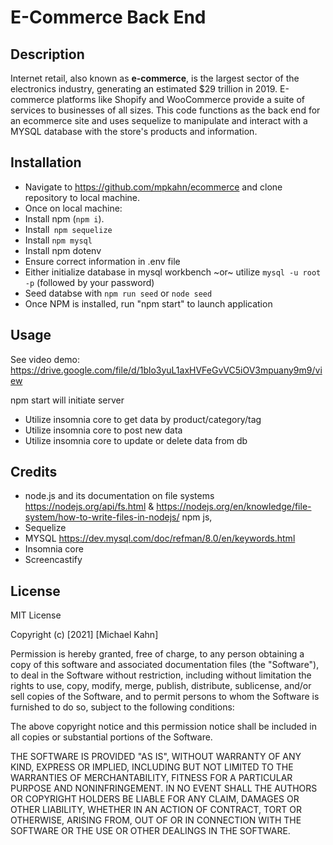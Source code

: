 #  E-Commerce Back End


## Description

Internet retail, also known as **e-commerce**, is the largest sector of the electronics industry, generating an estimated $29 trillion in 2019. E-commerce platforms like Shopify and WooCommerce provide a suite of services to businesses of all sizes. This code functions as the back end for an ecommerce site and uses sequelize to manipulate and interact with a MYSQL database with the store's products and information.



## Installation

* Navigate to https://github.com/mpkahn/ecommerce and clone repository to local machine.
* Once on local machine:
* Install npm (`npm i`). 
* Install` npm sequelize`
* Install `npm mysql`
* Install npm dotenv
* Ensure correct information in .env file
* Either initialize database in mysql workbench ~or~ utilize ``mysql -u root -p`` (followed by your password)
* Seed databse with ``npm run seed`` or ``node seed``
* Once NPM is installed, run "npm start" to launch application

## Usage 

See video demo: https://drive.google.com/file/d/1blo3yuL1axHVFeGvVC5iOV3mpuany9m9/view

npm start will initiate server

* Utilize insomnia core to get data by product/category/tag
* Utilize insomnia core to post new data 
* Utilize insomnia core to update or delete data from db


## Credits

* node.js and its documentation on file systems https://nodejs.org/api/fs.html & https://nodejs.org/en/knowledge/file-system/how-to-write-files-in-nodejs/
npm js, 
* Sequelize
* MYSQL https://dev.mysql.com/doc/refman/8.0/en/keywords.html
* Insomnia core
* Screencastify


## License

MIT License

Copyright (c) [2021] [Michael Kahn]

Permission is hereby granted, free of charge, to any person obtaining a copy
of this software and associated documentation files (the "Software"), to deal
in the Software without restriction, including without limitation the rights
to use, copy, modify, merge, publish, distribute, sublicense, and/or sell
copies of the Software, and to permit persons to whom the Software is
furnished to do so, subject to the following conditions:

The above copyright notice and this permission notice shall be included in all
copies or substantial portions of the Software.

THE SOFTWARE IS PROVIDED "AS IS", WITHOUT WARRANTY OF ANY KIND, EXPRESS OR
IMPLIED, INCLUDING BUT NOT LIMITED TO THE WARRANTIES OF MERCHANTABILITY,
FITNESS FOR A PARTICULAR PURPOSE AND NONINFRINGEMENT. IN NO EVENT SHALL THE
AUTHORS OR COPYRIGHT HOLDERS BE LIABLE FOR ANY CLAIM, DAMAGES OR OTHER
LIABILITY, WHETHER IN AN ACTION OF CONTRACT, TORT OR OTHERWISE, ARISING FROM,
OUT OF OR IN CONNECTION WITH THE SOFTWARE OR THE USE OR OTHER DEALINGS IN THE
SOFTWARE.

